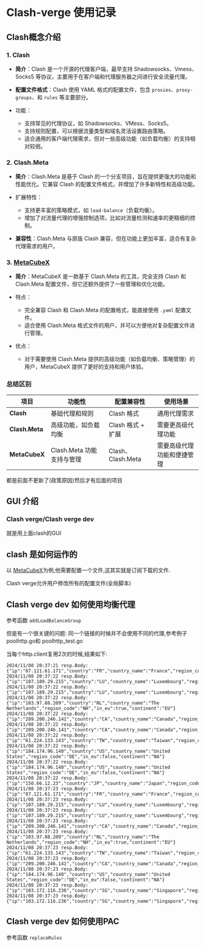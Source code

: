 # Clash-verge 使用记录

## Clash概念介绍

### 1. Clash

- **简介**：Clash 是一个开源的代理客户端，最早支持 Shadowsocks、Vmess、Socks5 等协议，主要用于在客户端和代理服务器之间进行安全流量代理。

- **配置文件格式**：Clash 使用 YAML 格式的配置文件，包含 `proxies`、`proxy-groups`、和 `rules` 等主要部分。

- 功能：

  - 支持常见的代理协议，如 Shadowsocks、VMess、Socks5。
  - 支持规则配置，可以根据流量类型和域名灵活设置路由策略。
  - 适合通用的客户端代理需求，但对一些高级功能（如负载均衡）的支持相对较弱。

### 2. Clash.Meta

- **简介**：Clash.Meta 是基于 Clash 的一个分支项目，旨在提供更强大的功能和性能优化。它兼容 Clash 的配置文件格式，并增加了许多新特性和高级功能。

- 扩展特性：

  - 支持更丰富的策略模式，如 `load-balance`（负载均衡）。
  - 增加了对流量代理的增强控制选项，比如对流量检测和速率的更精细的控制。
  
- **兼容性**：Clash.Meta 与原版 Clash 兼容，但在功能上更加丰富，适合有复杂代理需求的用户。

### 3. [MetaCubeX](https://wiki.metacubex.one/)

- **简介**：MetaCubeX 是一款基于 Clash.Meta 的工具，完全支持 Clash 和 Clash.Meta 配置文件，但它还额外提供了一些管理和优化功能。

- 特点：

  - 完全兼容 Clash 和 Clash.Meta 的配置格式，能直接使用 `.yaml` 配置文件。
  - 适合使用 Clash.Meta 格式文件的用户，并可以方便地对复杂配置文件进行管理。
  
- 优点：

  - 对于需要使用 Clash.Meta 提供的高级功能（如负载均衡、策略管理）的用户，MetaCubeX 提供了更好的支持和用户体验。

### 总结区别

| 项目           | 功能性                    | 配置兼容性        | 使用场景                   |
| -------------- | ------------------------- | ----------------- | -------------------------- |
| **Clash**      | 基础代理和规则            | Clash 格式        | 通用代理需求               |
| **Clash.Meta** | 高级功能，如负载均衡      | Clash 格式 + 扩展 | 需要更高级代理功能         |
| **MetaCubeX**  | Clash.Meta 功能支持与管理 | Clash、Clash.Meta | 需要高级代理功能和便捷管理 |

都是前面不更新了(政策原因)然后才有后面的项目

## GUI 介绍

### Clash verge/Clash verge dev

就是用上面clash的GUI


## clash 是如何运作的
以 [MetaCubeX](https://wiki.metacubex.one/)为例,他需要配置一个文件,这其实就是订阅下载的文件.

Clash verge允许用户修改所有的配置文件(全局脚本)

## Clash verge dev 如何使用均衡代理

参考函数  `addLoadBalanceGroup`

但是有一个很关键的问题:  同一个链接的时候并不会使用不同的代理,参考例子poolhttp.go和 poolhttp_test.go

当每个http.client复用2次的时候,结果如下:

```
2024/11/08 20:37:21 resp.Body: {"ip":"87.121.61.171","country":"FR","country_name":"France","region_code":"GES","in_eu":true,"continent":"EU"}
2024/11/08 20:37:22 resp.Body: {"ip":"107.189.29.215","country":"LU","country_name":"Luxembourg","region_code":"LU","in_eu":true,"continent":"EU"}
2024/11/08 20:37:22 resp.Body: {"ip":"107.189.29.215","country":"LU","country_name":"Luxembourg","region_code":"LU","in_eu":true,"continent":"EU"}
2024/11/08 20:37:22 resp.Body: {"ip":"103.97.88.209","country":"NL","country_name":"The Netherlands","region_code":"NH","in_eu":true,"continent":"EU"}
2024/11/08 20:37:22 resp.Body: {"ip":"209.200.246.141","country":"CA","country_name":"Canada","region_code":"ON","in_eu":false,"continent":"NA"}
2024/11/08 20:37:22 resp.Body: {"ip":"209.200.246.141","country":"CA","country_name":"Canada","region_code":"ON","in_eu":false,"continent":"NA"}
2024/11/08 20:37:22 resp.Body: {"ip":"61.224.133.143","country":"TW","country_name":"Taiwan","region_code":"TXG","in_eu":false,"continent":"AS"}
2024/11/08 20:37:22 resp.Body: {"ip":"184.174.96.140","country":"US","country_name":"United States","region_code":"DE","in_eu":false,"continent":"NA"}
2024/11/08 20:37:22 resp.Body: {"ip":"184.174.96.140","country":"US","country_name":"United States","region_code":"DE","in_eu":false,"continent":"NA"}
2024/11/08 20:37:22 resp.Body: {"ip":"150.66.12.23","country":"JP","country_name":"Japan","region_code":"14","in_eu":false,"continent":"AS"}
2024/11/08 20:37:23 resp.Body: {"ip":"87.121.61.171","country":"FR","country_name":"France","region_code":"GES","in_eu":true,"continent":"EU"}
2024/11/08 20:37:23 resp.Body: {"ip":"107.189.29.215","country":"LU","country_name":"Luxembourg","region_code":"LU","in_eu":true,"continent":"EU"}
2024/11/08 20:37:23 resp.Body: {"ip":"107.189.29.215","country":"LU","country_name":"Luxembourg","region_code":"LU","in_eu":true,"continent":"EU"}
2024/11/08 20:37:23 resp.Body: {"ip":"209.200.246.141","country":"CA","country_name":"Canada","region_code":"ON","in_eu":false,"continent":"NA"}
2024/11/08 20:37:23 resp.Body: {"ip":"103.97.88.209","country":"NL","country_name":"The Netherlands","region_code":"NH","in_eu":true,"continent":"EU"}
2024/11/08 20:37:23 resp.Body: {"ip":"61.224.133.143","country":"TW","country_name":"Taiwan","region_code":"TXG","in_eu":false,"continent":"AS"}
2024/11/08 20:37:23 resp.Body: {"ip":"209.200.246.141","country":"CA","country_name":"Canada","region_code":"ON","in_eu":false,"continent":"NA"}
2024/11/08 20:37:23 resp.Body: {"ip":"184.174.96.140","country":"US","country_name":"United States","region_code":"DE","in_eu":false,"continent":"NA"}
2024/11/08 20:37:23 resp.Body: {"ip":"103.172.116.236","country":"SG","country_name":"Singapore","region_code":"","in_eu":false,"continent":"AS"}
2024/11/08 20:37:23 resp.Body: {"ip":"103.172.116.236","country":"SG","country_name":"Singapore","region_code":"","in_eu":false,"continent":"AS"}

```



## Clash verge dev 如何使用PAC

参考函数 `replaceRules`

